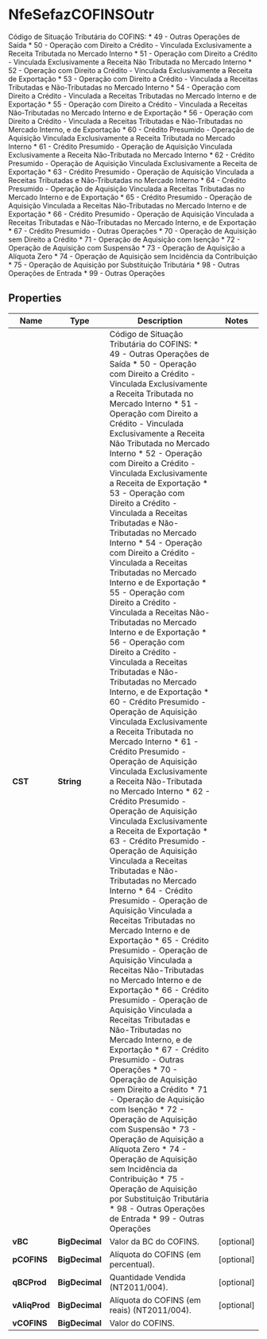 

# NfeSefazCOFINSOutr

Código de Situação Tributária do COFINS:  * 49 - Outras Operações de Saída  * 50 - Operação com Direito a Crédito - Vinculada Exclusivamente a Receita Tributada no Mercado Interno  * 51 - Operação com Direito a Crédito - Vinculada Exclusivamente a Receita Não Tributada no Mercado Interno  * 52 - Operação com Direito a Crédito - Vinculada Exclusivamente a Receita de Exportação  * 53 - Operação com Direito a Crédito - Vinculada a Receitas Tributadas e Não-Tributadas no Mercado Interno  * 54 - Operação com Direito a Crédito - Vinculada a Receitas Tributadas no Mercado Interno e de Exportação  * 55 - Operação com Direito a Crédito - Vinculada a Receitas Não-Tributadas no Mercado Interno e de Exportação  * 56 - Operação com Direito a Crédito - Vinculada a Receitas Tributadas e Não-Tributadas no Mercado Interno, e de Exportação  * 60 - Crédito Presumido - Operação de Aquisição Vinculada Exclusivamente a Receita Tributada no Mercado Interno  * 61 - Crédito Presumido - Operação de Aquisição Vinculada Exclusivamente a Receita Não-Tributada no Mercado Interno  * 62 - Crédito Presumido - Operação de Aquisição Vinculada Exclusivamente a Receita de Exportação  * 63 - Crédito Presumido - Operação de Aquisição Vinculada a Receitas Tributadas e Não-Tributadas no Mercado Interno  * 64 - Crédito Presumido - Operação de Aquisição Vinculada a Receitas Tributadas no Mercado Interno e de Exportação  * 65 - Crédito Presumido - Operação de Aquisição Vinculada a Receitas Não-Tributadas no Mercado Interno e de Exportação  * 66 - Crédito Presumido - Operação de Aquisição Vinculada a Receitas Tributadas e Não-Tributadas no Mercado Interno, e de Exportação  * 67 - Crédito Presumido - Outras Operações  * 70 - Operação de Aquisição sem Direito a Crédito  * 71 - Operação de Aquisição com Isenção  * 72 - Operação de Aquisição com Suspensão  * 73 - Operação de Aquisição a Alíquota Zero  * 74 - Operação de Aquisição sem Incidência da Contribuição  * 75 - Operação de Aquisição por Substituição Tributária  * 98 - Outras Operações de Entrada  * 99 - Outras Operações

## Properties

| Name | Type | Description | Notes |
|------------ | ------------- | ------------- | -------------|
|**CST** | **String** | Código de Situação Tributária do COFINS:  * 49 - Outras Operações de Saída  * 50 - Operação com Direito a Crédito - Vinculada Exclusivamente a Receita Tributada no Mercado Interno  * 51 - Operação com Direito a Crédito - Vinculada Exclusivamente a Receita Não Tributada no Mercado Interno  * 52 - Operação com Direito a Crédito - Vinculada Exclusivamente a Receita de Exportação  * 53 - Operação com Direito a Crédito - Vinculada a Receitas Tributadas e Não-Tributadas no Mercado Interno  * 54 - Operação com Direito a Crédito - Vinculada a Receitas Tributadas no Mercado Interno e de Exportação  * 55 - Operação com Direito a Crédito - Vinculada a Receitas Não-Tributadas no Mercado Interno e de Exportação  * 56 - Operação com Direito a Crédito - Vinculada a Receitas Tributadas e Não-Tributadas no Mercado Interno, e de Exportação  * 60 - Crédito Presumido - Operação de Aquisição Vinculada Exclusivamente a Receita Tributada no Mercado Interno  * 61 - Crédito Presumido - Operação de Aquisição Vinculada Exclusivamente a Receita Não-Tributada no Mercado Interno  * 62 - Crédito Presumido - Operação de Aquisição Vinculada Exclusivamente a Receita de Exportação  * 63 - Crédito Presumido - Operação de Aquisição Vinculada a Receitas Tributadas e Não-Tributadas no Mercado Interno  * 64 - Crédito Presumido - Operação de Aquisição Vinculada a Receitas Tributadas no Mercado Interno e de Exportação  * 65 - Crédito Presumido - Operação de Aquisição Vinculada a Receitas Não-Tributadas no Mercado Interno e de Exportação  * 66 - Crédito Presumido - Operação de Aquisição Vinculada a Receitas Tributadas e Não-Tributadas no Mercado Interno, e de Exportação  * 67 - Crédito Presumido - Outras Operações  * 70 - Operação de Aquisição sem Direito a Crédito  * 71 - Operação de Aquisição com Isenção  * 72 - Operação de Aquisição com Suspensão  * 73 - Operação de Aquisição a Alíquota Zero  * 74 - Operação de Aquisição sem Incidência da Contribuição  * 75 - Operação de Aquisição por Substituição Tributária  * 98 - Outras Operações de Entrada  * 99 - Outras Operações |  |
|**vBC** | **BigDecimal** | Valor da BC do COFINS. |  [optional] |
|**pCOFINS** | **BigDecimal** | Alíquota do COFINS (em percentual). |  [optional] |
|**qBCProd** | **BigDecimal** | Quantidade Vendida (NT2011/004). |  [optional] |
|**vAliqProd** | **BigDecimal** | Alíquota do COFINS (em reais) (NT2011/004). |  [optional] |
|**vCOFINS** | **BigDecimal** | Valor do COFINS. |  |



